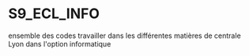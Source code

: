 # S9_ECL_INFO
ensemble des codes travailler dans les différentes matières de centrale Lyon dans l'option informatique
